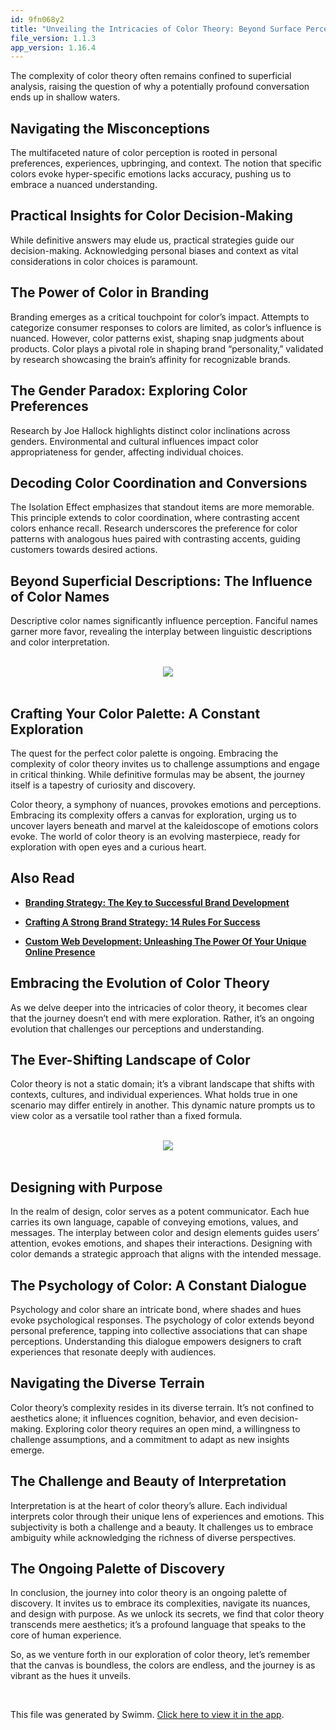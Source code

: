 ```yaml
---
id: 9fn068y2
title: "Unveiling the Intricacies of Color Theory: Beyond Surface Perceptions"
file_version: 1.1.3
app_version: 1.16.4
---
```


The complexity of color theory often remains confined to superficial analysis, raising the question of why a potentially profound conversation ends up in shallow waters.

## Navigating the Misconceptions

The multifaceted nature of color perception is rooted in personal preferences, experiences, upbringing, and context. The notion that specific colors evoke hyper-specific emotions lacks accuracy, pushing us to embrace a nuanced understanding.

## Practical Insights for Color Decision-Making

While definitive answers may elude us, practical strategies guide our decision-making. Acknowledging personal biases and context as vital considerations in color choices is paramount.

## The Power of Color in Branding

Branding emerges as a critical touchpoint for color’s impact. Attempts to categorize consumer responses to colors are limited, as color’s influence is nuanced. However, color patterns exist, shaping snap judgments about products. Color plays a pivotal role in shaping brand “personality,” validated by research showcasing the brain’s affinity for recognizable brands.

## The Gender Paradox: Exploring Color Preferences

Research by Joe Hallock highlights distinct color inclinations across genders. Environmental and cultural influences impact color appropriateness for gender, affecting individual choices.

## Decoding Color Coordination and Conversions

The Isolation Effect emphasizes that standout items are more memorable. This principle extends to color coordination, where contrasting accent colors enhance recall. Research underscores the preference for color patterns with analogous hues paired with contrasting accents, guiding customers towards desired actions.

## Beyond Superficial Descriptions: The Influence of Color Names

Descriptive color names significantly influence perception. Fanciful names garner more favor, revealing the interplay between linguistic descriptions and color interpretation.

<br/>

<div align="center"><img src="https://firebasestorage.googleapis.com/v0/b/swimmio-content/o/repositories%2FZ2l0aHViJTNBJTNBcGVhY29jay1ibG9ncyUzQSUzQVBlYWNvY2stSW5kaWE%3D%2F4fbb7119-f1f3-436b-9866-5cd644521fe8.png?alt=media&token=852589da-fb06-4f6c-a843-cf0c350d346b" style="width:'100%'"/></div>

<br/>

## Crafting Your Color Palette: A Constant Exploration

The quest for the perfect color palette is ongoing. Embracing the complexity of color theory invites us to challenge assumptions and engage in critical thinking. While definitive formulas may be absent, the journey itself is a tapestry of curiosity and discovery.

Color theory, a symphony of nuances, provokes emotions and perceptions. Embracing its complexity offers a canvas for exploration, urging us to uncover layers beneath and marvel at the kaleidoscope of emotions colors evoke. The world of color theory is an evolving masterpiece, ready for exploration with open eyes and a curious heart.

## Also Read

*   [**Branding Strategy: The Key to Successful Brand Development**](https://peacockindia.in/blog/branding-strategy-the-key-to-successful-brand-development)

*   [**Crafting A Strong Brand Strategy: 14 Rules For Success**](https://peacockindia.in/blog/crafting-a-strong-brand-strategy-14-rules-for-success)

*   [**Custom Web Development: Unleashing The Power Of Your Unique Online Presence**](https://peacockindia.in/blog/custom-web-development-unleashing-the-power-of-your-unique-online-presence)

## Embracing the Evolution of Color Theory

As we delve deeper into the intricacies of color theory, it becomes clear that the journey doesn’t end with mere exploration. Rather, it’s an ongoing evolution that challenges our perceptions and understanding.

## The Ever-Shifting Landscape of Color

Color theory is not a static domain; it’s a vibrant landscape that shifts with contexts, cultures, and individual experiences. What holds true in one scenario may differ entirely in another. This dynamic nature prompts us to view color as a versatile tool rather than a fixed formula.

<br/>

<div align="center"><img src="https://firebasestorage.googleapis.com/v0/b/swimmio-content/o/repositories%2FZ2l0aHViJTNBJTNBcGVhY29jay1ibG9ncyUzQSUzQVBlYWNvY2stSW5kaWE%3D%2F6f1abcdd-7cc0-414c-99f2-06e38bf6cb01.png?alt=media&token=df19d6b5-b65b-462e-be11-f9593b7ba10c" style="width:'50%'"/></div>

<br/>

## Designing with Purpose

In the realm of design, color serves as a potent communicator. Each hue carries its own language, capable of conveying emotions, values, and messages. The interplay between color and design elements guides users’ attention, evokes emotions, and shapes their interactions. Designing with color demands a strategic approach that aligns with the intended message.

## The Psychology of Color: A Constant Dialogue

Psychology and color share an intricate bond, where shades and hues evoke psychological responses. The psychology of color extends beyond personal preference, tapping into collective associations that can shape perceptions. Understanding this dialogue empowers designers to craft experiences that resonate deeply with audiences.

## Navigating the Diverse Terrain

Color theory’s complexity resides in its diverse terrain. It’s not confined to aesthetics alone; it influences cognition, behavior, and even decision-making. Exploring color theory requires an open mind, a willingness to challenge assumptions, and a commitment to adapt as new insights emerge.

## The Challenge and Beauty of Interpretation

Interpretation is at the heart of color theory’s allure. Each individual interprets color through their unique lens of experiences and emotions. This subjectivity is both a challenge and a beauty. It challenges us to embrace ambiguity while acknowledging the richness of diverse perspectives.

## The Ongoing Palette of Discovery

In conclusion, the journey into color theory is an ongoing palette of discovery. It invites us to embrace its complexities, navigate its nuances, and design with purpose. As we unlock its secrets, we find that color theory transcends mere aesthetics; it’s a profound language that speaks to the core of human experience.

So, as we venture forth in our exploration of color theory, let’s remember that the canvas is boundless, the colors are endless, and the journey is as vibrant as the hues it unveils.

<br/>

This file was generated by Swimm. [Click here to view it in the app](https://app.swimm.io/repos/Z2l0aHViJTNBJTNBcGVhY29jay1ibG9ncyUzQSUzQVBlYWNvY2stSW5kaWE=/docs/9fn068y2).
